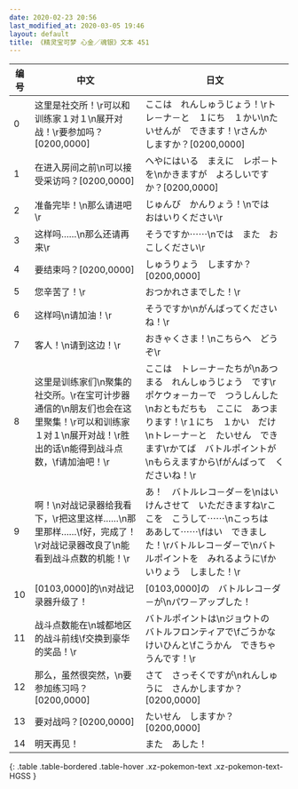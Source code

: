 ```yaml
---
date: 2020-02-23 20:56
last_modified_at: 2020-03-05 19:46
layout: default
title: 《精灵宝可梦 心金／魂银》文本 451
---
```

| 编号 | 中文 | 日文 |
| ---- | ---- | ---- |
| 0 | 这里是社交所！\r可以和训练家１对１\n展开对战！\r要参加吗？[0200,0000] | ここは　れんしゅうじょう！\rトレ－ナ－と　１にち　１かい\nたいせんが　できます！\rさんか　しますか？[0200,0000] |
| 1 | 在进入房间之前\n可以接受采访吗？[0200,0000] | へやにはいる　まえに　レポ－トを\nかきますが　よろしいですか？[0200,0000] |
| 2 | 准备完毕！\n那么请进吧\r | じゅんび　かんりょう！\nでは　おはいりください\r |
| 3 | 这样吗……\n那么还请再来\r | そうですか⋯⋯\nでは　また　おこしください\r |
| 4 | 要结束吗？[0200,0000] | しゅうりょう　しますか？[0200,0000] |
| 5 | 您辛苦了！\r | おつかれさまでした！\r |
| 6 | 这样吗\n请加油！\r | そうですか\nがんばってくださいね！\r |
| 7 | 客人！\n请到这边！\r | おきゃくさま！\nこちらへ　どうぞ\r |
| 8 | 这里是训练家们\n聚集的社交所。\r在宝可计步器通信的\n朋友们也会在这里聚集！\r可以和训练家１对１\n展开对战！\r胜出的话\n能得到战斗点数，\f请加油吧！\r | ここは　トレ－ナ－たちが\nあつまる　れんしゅうじょう　です\rポケウォ－カ－で　つうしんした\nおともだちも　ここに　あつまります！\r１にち　１かい　だけ\nトレ－ナ－と　たいせん　できます\rかてば　バトルポイントが\nもらえますから\fがんばって　くださいね！\r |
| 9 | 啊！\n对战记录器给我看下，\r把这里这样……\n那里那样……\f好，完成了！\r对战记录器改良了\n能看到战斗点数的机能！\r | あ！　バトルレコ－ダ－を\nはいけんさせて　いただきますね\rここを　こうして⋯⋯\nこっちは　ああして⋯⋯\fはい　できました！\rバトルレコ－ダ－で\nバトルポイントを　みれるように\fかいりょう　しました！\r |
| 10 | [0103,0000]的\n对战记录器升级了！ | [0103,0000]の　バトルレコ－ダ－が\nパワ－アップした！ |
| 11 | 战斗点数能在\n城都地区的战斗前线\f交换到豪华的奖品！\r | バトルポイントは\nジョウトの　バトルフロンティアで\fごうかな　けいひんと\fこうかん　できちゃうんです！\r |
| 12 | 那么，虽然很突然，\n要参加练习吗？[0200,0000] | さて　さっそくですが\nれんしゅうに　さんかしますか？[0200,0000] |
| 13 | 要对战吗？[0200,0000] | たいせん　しますか？[0200,0000] |
| 14 | 明天再见！ | また　あした！ |
{: .table .table-bordered .table-hover .xz-pokemon-text .xz-pokemon-text-HGSS }